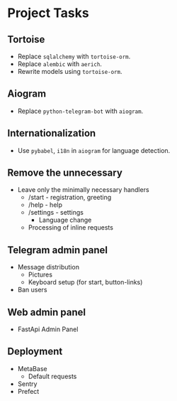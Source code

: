 # Project Tasks

## Tortoise

- Replace `sqlalchemy` with `tortoise-orm`.
- Replace `alembic` with `aerich`.
- Rewrite models using `tortoise-orm`.

## Aiogram

- Replace `python-telegram-bot` with `aiogram`.

## Internationalization

- Use `pybabel`, `i18n` in `aiogram` for language detection.

## Remove the unnecessary

- Leave only the minimally necessary handlers
  - /start - registration, greeting
  - /help - help
  - /settings - settings
    - Language change
  - Processing of inline requests

## Telegram admin panel

- Message distribution
  - Pictures
  - Keyboard setup (for start, button-links)
- Ban users

## Web admin panel

- FastApi Admin Panel

## Deployment

- MetaBase
  - Default requests
- Sentry
- Prefect